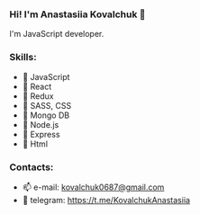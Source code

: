 ### Hi! I'm Anastasiia Kovalchuk 👋

I'm JavaScript developer.

### Skills:
- 🔹 JavaScript
- 🔸 React
- 🔹 Redux
- 🔸 SASS, CSS
- 🔹 Mongo DB
- 🔸 Node.js
- 🔹 Express
- 🔸 Html


### Contacts:
- 📫 e-mail: kovalchuk0687@gmail.com
- 🔗 telegram: https://t.me/KovalchukAnastasiia


